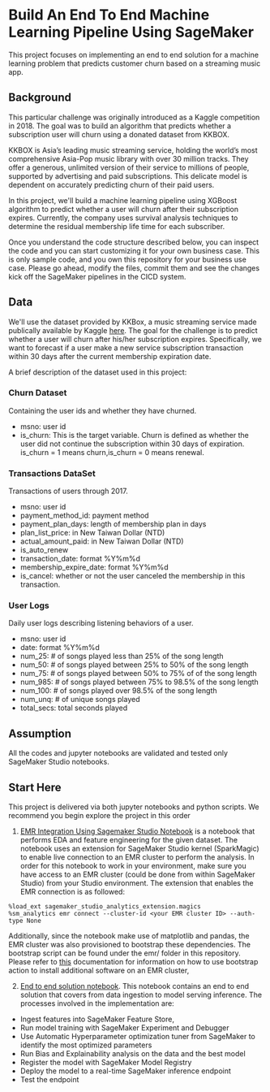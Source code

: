 # Build An End To End Machine Learning Pipeline Using SageMaker 
This project focuses on implementing an end to end solution for a machine learning problem that predicts customer churn based on a streaming music app.

## Background

This particular challenge was originally introduced as a Kaggle competition in 2018. The goal was to build an algorithm that predicts whether a subscription user will churn using a donated dataset from KKBOX.

KKBOX is Asia’s leading music streaming service, holding the world’s most comprehensive Asia-Pop music library with over 30 million tracks. They offer a generous, unlimited version of their service to millions of people, supported by advertising and paid subscriptions. This delicate model is dependent on accurately predicting churn of their paid users.

In this project, we'll build a machine learning pipeline using XGBoost algorithm to predict whether a user will churn after their subscription expires. Currently, the company uses survival analysis techniques to determine the residual membership life time for each subscriber.

Once you understand the code structure described below, you can inspect the code and you can start customizing it for your own business case. This is only sample code, and you own this repository for your business use case. Please go ahead, modify the files, commit them and see the changes kick off the SageMaker pipelines in the CICD system.

## Data

We'll use the dataset provided by KKBox, a music streaming service made publically available by Kaggle [here](https://www.kaggle.com/competitions/kkbox-churn-prediction-challenge/data). The goal for the challenge is to predict whether a user will churn after his/her subscription expires. Specifically, we want to forecast if a user make a new service subscription transaction within 30 days after the current membership expiration date.

A brief description of the dataset used in this project:

### Churn Dataset
Containing the user ids and whether they have churned.

* msno: user id
* is_churn: This is the target variable. Churn is defined as whether the user did not continue the subscription within 30 days of expiration. is_churn = 1 means churn,is_churn = 0 means renewal.


### Transactions DataSet
Transactions of users through 2017.

* msno: user id
* payment_method_id: payment method
* payment_plan_days: length of membership plan in days
* plan_list_price: in New Taiwan Dollar (NTD)
* actual_amount_paid: in New Taiwan Dollar (NTD)
* is_auto_renew
* transaction_date: format %Y%m%d
* membership_expire_date: format %Y%m%d
* is_cancel: whether or not the user canceled the membership in this transaction.

### User Logs
Daily user logs describing listening behaviors of a user.

* msno: user id
* date: format %Y%m%d
* num_25: # of songs played less than 25% of the song length
* num_50: # of songs played between 25% to 50% of the song length
* num_75: # of songs played between 50% to 75% of of the song length
* num_985: # of songs played between 75% to 98.5% of the song length
* num_100: # of songs played over 98.5% of the song length
* num_unq: # of unique songs played
* total_secs: total seconds played

## Assumption
All the codes and jupyter notebooks are validated and tested only SageMaker Studio notebooks.

## Start Here
This project is delivered via both jupyter notebooks and python scripts. We recommend you begin explore the project in this order

1. [EMR Integration Using Sagemaker Studio Notebook](processing_pyspark.ipynb) is a notebook that performs EDA and feature engineering for the given dataset. The notebook uses an extension for SageMaker Studio kernel (SparkMagic) to enable live connection to an EMR cluster to perform the analysis. In order for this notebook to work in your environment, make sure you have access to an EMR cluster (could be done from within SageMaker Studio) from your Studio environment. The extension that enables the EMR connection is as followed:

```
%load_ext sagemaker_studio_analytics_extension.magics
%sm_analytics emr connect --cluster-id <your EMR cluster ID> --auth-type None
```

Additionally, since the notebook make use of matplotlib and pandas, the EMR cluster was also provisioned to bootstrap these dependencies. The bootstrap script can be found under the emr/ folder in this repository. Please refer to [this](https://docs.aws.amazon.com/emr/latest/ManagementGuide/emr-plan-bootstrap.html) documentation for information on how to use bootstrap action to install additional software on an EMR cluster, 

2. [End to end solution notebook](sagemaker_end_to_end.ipynb). This notebook contains an end to end solution that covers from data ingestion to model serving inference.  The processes involved in the implementation are: 

* Ingest features into SageMaker Feature Store, 
* Run model training with SageMaker Experiment and Debugger
* Use Automatic Hyperparameter optimization tuner from SageMaker to identify the most optimized parameters
* Run Bias and Explainability analysis on the data and the best model
* Register the model with SageMaker Model Registry
* Deploy the model to a real-time SageMaker inference endpoint
* Test the endpoint